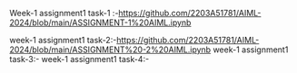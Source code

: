 Week-1 assignment1 task-1 :-https://github.com/2203A51781/AIML-2024/blob/main/ASSIGNMENT-1%20AIML.ipynb

week-1 assignment1 task-2:-https://github.com/2203A51781/AIML-2024/blob/main/ASSIGNMENT%20-2%20AIML.ipynb
week-1 assignment1 task-3:-
week-1 assignment1 task-4:-





